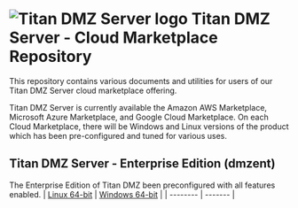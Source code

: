 # <img src="https://srtcdnstorage.blob.core.windows.net/software/nextgen/dmzedge/dmzedge48.png" alt="Titan DMZ Server logo"> Titan DMZ Server - Cloud Marketplace Repository</img>

This repository contains various documents and utilities for users of our Titan DMZ Server cloud marketplace offering. 

Titan DMZ Server is currently available the Amazon AWS Marketplace, Microsoft Azure Marketplace, and Google Cloud Marketplace. On
each Cloud Marketplace, there will be Windows and Linux versions of the product which has been pre-configured
and tuned for various uses.

## Titan DMZ Server - Enterprise Edition (dmzent)

The Enterprise Edition of Titan DMZ been preconfigured with all features enabled.
| [Linux 64-bit](https://github.com/southrivertech/titandmz.pub/tree/main/cloud-marketplace/linux-x64) | [Windows 64-bit](https://github.com/southrivertech/titandmz.pub/tree/main/cloud-marketplace/win-x64) |
| -------- | ------- |



